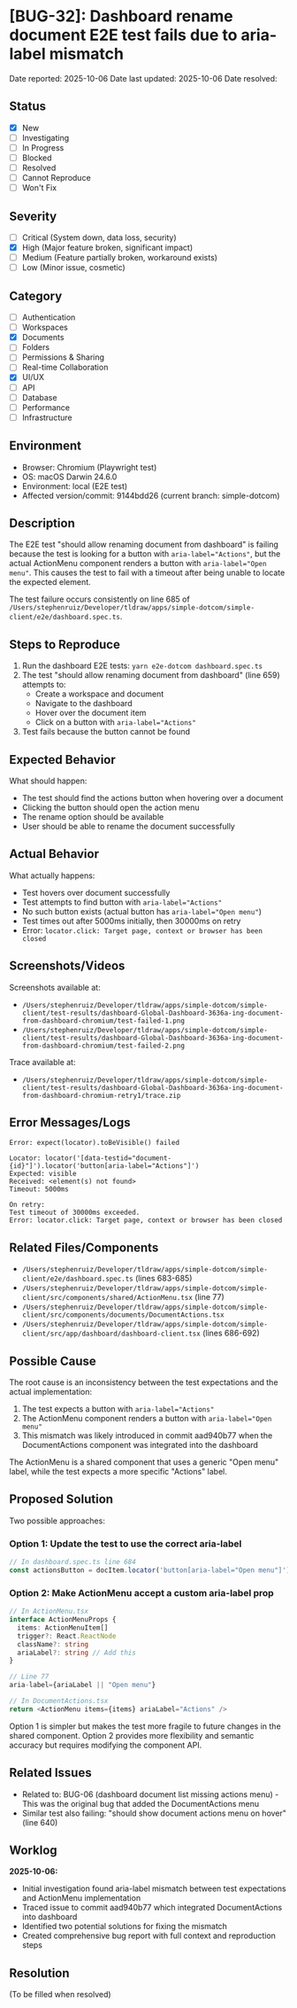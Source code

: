 # [BUG-32]: Dashboard rename document E2E test fails due to aria-label mismatch

Date reported: 2025-10-06
Date last updated: 2025-10-06
Date resolved:

## Status

- [X] New
- [ ] Investigating
- [ ] In Progress
- [ ] Blocked
- [ ] Resolved
- [ ] Cannot Reproduce
- [ ] Won't Fix

## Severity

- [ ] Critical (System down, data loss, security)
- [X] High (Major feature broken, significant impact)
- [ ] Medium (Feature partially broken, workaround exists)
- [ ] Low (Minor issue, cosmetic)

## Category

- [ ] Authentication
- [ ] Workspaces
- [X] Documents
- [ ] Folders
- [ ] Permissions & Sharing
- [ ] Real-time Collaboration
- [X] UI/UX
- [ ] API
- [ ] Database
- [ ] Performance
- [ ] Infrastructure

## Environment

- Browser: Chromium (Playwright test)
- OS: macOS Darwin 24.6.0
- Environment: local (E2E test)
- Affected version/commit: 9144bdd26 (current branch: simple-dotcom)

## Description

The E2E test "should allow renaming document from dashboard" is failing because the test is looking for a button with `aria-label="Actions"`, but the actual ActionMenu component renders a button with `aria-label="Open menu"`. This causes the test to fail with a timeout after being unable to locate the expected element.

The test failure occurs consistently on line 685 of `/Users/stephenruiz/Developer/tldraw/apps/simple-dotcom/simple-client/e2e/dashboard.spec.ts`.

## Steps to Reproduce

1. Run the dashboard E2E tests: `yarn e2e-dotcom dashboard.spec.ts`
2. The test "should allow renaming document from dashboard" (line 659) attempts to:
   - Create a workspace and document
   - Navigate to the dashboard
   - Hover over the document item
   - Click on a button with `aria-label="Actions"`
3. Test fails because the button cannot be found

## Expected Behavior

What should happen:
- The test should find the actions button when hovering over a document
- Clicking the button should open the action menu
- The rename option should be available
- User should be able to rename the document successfully

## Actual Behavior

What actually happens:
- Test hovers over document successfully
- Test attempts to find button with `aria-label="Actions"`
- No such button exists (actual button has `aria-label="Open menu"`)
- Test times out after 5000ms initially, then 30000ms on retry
- Error: `locator.click: Target page, context or browser has been closed`

## Screenshots/Videos

Screenshots available at:
- `/Users/stephenruiz/Developer/tldraw/apps/simple-dotcom/simple-client/test-results/dashboard-Global-Dashboard-3636a-ing-document-from-dashboard-chromium/test-failed-1.png`
- `/Users/stephenruiz/Developer/tldraw/apps/simple-dotcom/simple-client/test-results/dashboard-Global-Dashboard-3636a-ing-document-from-dashboard-chromium/test-failed-2.png`

Trace available at:
- `/Users/stephenruiz/Developer/tldraw/apps/simple-dotcom/simple-client/test-results/dashboard-Global-Dashboard-3636a-ing-document-from-dashboard-chromium-retry1/trace.zip`

## Error Messages/Logs

```
Error: expect(locator).toBeVisible() failed

Locator: locator('[data-testid="document-{id}"]').locator('button[aria-label="Actions"]')
Expected: visible
Received: <element(s) not found>
Timeout: 5000ms

On retry:
Test timeout of 30000ms exceeded.
Error: locator.click: Target page, context or browser has been closed
```

## Related Files/Components

- `/Users/stephenruiz/Developer/tldraw/apps/simple-dotcom/simple-client/e2e/dashboard.spec.ts` (lines 683-685)
- `/Users/stephenruiz/Developer/tldraw/apps/simple-dotcom/simple-client/src/components/shared/ActionMenu.tsx` (line 77)
- `/Users/stephenruiz/Developer/tldraw/apps/simple-dotcom/simple-client/src/components/documents/DocumentActions.tsx`
- `/Users/stephenruiz/Developer/tldraw/apps/simple-dotcom/simple-client/src/app/dashboard/dashboard-client.tsx` (lines 686-692)

## Possible Cause

The root cause is an inconsistency between the test expectations and the actual implementation:

1. The test expects a button with `aria-label="Actions"`
2. The ActionMenu component renders a button with `aria-label="Open menu"`
3. This mismatch was likely introduced in commit aad940b77 when the DocumentActions component was integrated into the dashboard

The ActionMenu is a shared component that uses a generic "Open menu" label, while the test expects a more specific "Actions" label.

## Proposed Solution

Two possible approaches:

### Option 1: Update the test to use the correct aria-label
```typescript
// In dashboard.spec.ts line 684
const actionsButton = docItem.locator('button[aria-label="Open menu"]')
```

### Option 2: Make ActionMenu accept a custom aria-label prop
```typescript
// In ActionMenu.tsx
interface ActionMenuProps {
  items: ActionMenuItem[]
  trigger?: React.ReactNode
  className?: string
  ariaLabel?: string // Add this
}

// Line 77
aria-label={ariaLabel || "Open menu"}

// In DocumentActions.tsx
return <ActionMenu items={items} ariaLabel="Actions" />
```

Option 1 is simpler but makes the test more fragile to future changes in the shared component. Option 2 provides more flexibility and semantic accuracy but requires modifying the component API.

## Related Issues

- Related to: BUG-06 (dashboard document list missing actions menu) - This was the original bug that added the DocumentActions menu
- Similar test also failing: "should show document actions menu on hover" (line 640)

## Worklog

**2025-10-06:**
- Initial investigation found aria-label mismatch between test expectations and ActionMenu implementation
- Traced issue to commit aad940b77 which integrated DocumentActions into dashboard
- Identified two potential solutions for fixing the mismatch
- Created comprehensive bug report with full context and reproduction steps

## Resolution

(To be filled when resolved)